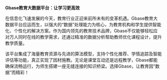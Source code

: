 **Gbase教育大数据平台：让学习更高效**

在信息化飞速发展的今天，教育行业正迎来前所未有的变革机遇。Gbase教育大数据平台应运而生，以强大的“数据”处理能力为核心，为教育机构和学生提供智能化、个性化的解决方案。作为国内领先的教育技术品牌，Gbase不仅能够轻松应对万人同时在线的教学需求，还通过精准的数据分析帮助教师优化课程设计，提升教学质量。

该平台集成了海量教育资源与先进的算法模型，支持个性化推荐、学情追踪及智能评估等功能，真正实现了因材施教。无论是课堂互动还是远程教学，Gbase都能确保流畅运行，为师生搭建一座无缝连接的知识桥梁。选择Gbase，让教育因“数据”而精彩！
